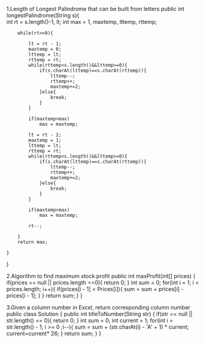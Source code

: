 1.Length of Longest Palindrome that can be built from letters
public int longestPalindrome(String s){		
		int rt = s.length()-1, lt;
		int max = 1, maxtemp, lttemp, rttemp;
		
		while(rt>=0){		
					
			lt = rt - 1;
			maxtemp = 0;
			lttemp = lt;
			rttemp = rt;
			while(rttemp<s.length()&&lttemp>=0){				
				if(s.charAt(lttemp)==s.charAt(rttemp)){
					lttemp--;
					rttemp++;
					maxtemp+=2;	
				}else{
					break;
				}			
			}
			
			if(maxtemp>max)
				max = maxtemp;
						
			lt = rt - 2;
			maxtemp = 1;
			lttemp = lt;
			rttemp = rt;
			while(rttemp<s.length()&&lttemp>=0){				
				if(s.charAt(lttemp)==s.charAt(rttemp)){
					lttemp--;
					rttemp++;
					maxtemp+=2;	
				}else{
					break;
				}			
			}
			
			if(maxtemp>max)
				max = maxtemp;
			
			rt--;	
			
		}
		return max;
		
	}
	
	
}


2.Algorithm to find maximum stock profit
    public int maxProfit(int[] prices) {
        if(prices == null || prices.length ==0){
            return 0;
        }
        int sum = 0;
        for(int i = 1; i < prices.length; i++){
            if(prices[i - 1] < Prices[i]){
                sum = sum + prices[i] - prices[i - 1];
            }
        }
        return sum;
    }
}


3.Given a column number in Excel, return corresponding column number
public class Solution {
    public int titleToNumber(String str) {
        if(str == null || str.length() == 0){
            return 0;
        }
        int sum = 0;
        int current = 1;
        for(int i = str.length() - 1; i >= 0 ;i--){
            sum = sum + (str.charAt(i) - 'A' + 1) * current;
            current=current* 26;
        }
        return sum;
    }
}

